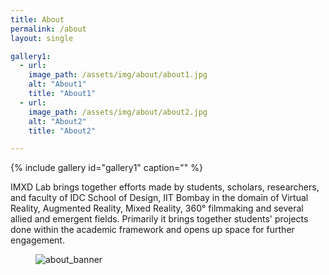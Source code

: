 ```yaml
---
title: About
permalink: /about
layout: single

gallery1:
  - url: 
    image_path: /assets/img/about/about1.jpg
    alt: "About1"
    title: "About1"
  - url: 
    image_path: /assets/img/about/about2.jpg
    alt: "About2"
    title: "About2"

---
```


{% include gallery id="gallery1" caption="" %}

IMXD Lab brings together efforts made by students, scholars, researchers, and faculty of IDC School of Design, IIT Bombay in the domain of Virtual Reality, Augmented Reality, Mixed Reality, 360° filmmaking and several allied and emergent fields. Primarily it brings together students' projects done within the academic framework and opens up space for further engagement.


<figure class="align-center" style="width:100%;">
  <img src="{{ site.url }}{{ site.baseurl }}/assets/img/about/about3.jpg" alt="about_banner">
</figure> 